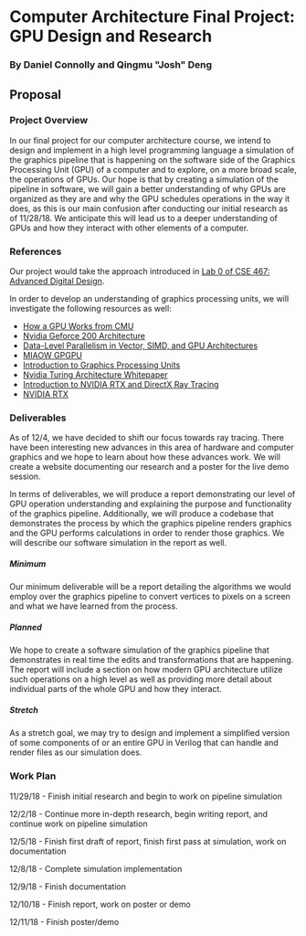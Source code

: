# Computer Architecture Final Project: GPU Design and Research
### By Daniel Connolly and Qingmu "Josh" Deng

## Proposal
### Project Overview
In our final project for our computer architecture course, we intend to design and implement in a high level programming language a simulation of the graphics pipeline that is happening on the software side of the Graphics Processing Unit (GPU) of a computer and to explore, on a more broad scale, the operations of GPUs. Our hope is that by creating a simulation of the pipeline in software, we will gain a better understanding of why GPUs are organized as they are and why the GPU schedules operations in the way it does, as this is our main confusion after conducting our initial research as of 11/28/18. We anticipate this will lead us to a deeper understanding of GPUs and how they interact with other elements of a computer.

### References
Our project would take the approach introduced in [Lab 0 of CSE 467: Advanced Digital Design](https://courses.cs.washington.edu/courses/cse467/15wi/docs/prj0.pdf).

In order to develop an understanding of graphics processing units, we will investigate the following resources as well:
- [How a GPU Works from CMU](https://www.cs.cmu.edu/afs/cs/academic/class/15462-f11/www/lec_slides/lec19.pdf)
- [Nvidia Geforce 200 Architecture](https://www.nvidia.com/docs/IO/55506/GeForce_GTX_200_GPU_Technical_Brief.pdf)
- [Data-Level Parallelism in Vector, SIMD, and GPU Architectures](https://app.knovel.com/web/view/khtml/show.v/rcid:kpCAAQAE11/cid:kt00B7Z297/viewerType:khtml//root_slug:41-introduction/url_slug:data-level-introduction?b-toc-cid=kpCAAQAE11&b-toc-root-slug=&b-toc-url-slug=data-level-introduction&b-toc-title=Computer%20Architecture%20-%20A%20Quantitative%20Approach%20(5th%20Edition)&page=2&view=collapsed&zoom=1)
 - [MIAOW GPGPU](https://github.com/VerticalResearchGroup/miaow/wiki/Architecture)
 - [Introduction to Graphics Processing Units](https://app.knovel.com/web/view/khtml/show.v/rcid:kpCODTHS0F/cid:kt010Y88K6/viewerType:khtml//root_slug:computer-organization/url_slug:introduction-graphics?b-q=graphics%20processing%20unit&sort_on=default&b-subscription=true&b-group-by=true&page=26&b-sort-on=default&b-content-type=all_references&b-sort-on=default&b-content-type=all_references&view=collapsed&zoom=1&q=graphics%20processing%20unit)
 - [Nvidia Turing Architecture Whitepaper](https://www.nvidia.com/content/dam/en-zz/Solutions/design-visualization/technologies/turing-architecture/NVIDIA-Turing-Architecture-Whitepaper.pdf)
 - [Introduction to NVIDIA RTX and DirectX Ray Tracing](https://devblogs.nvidia.com/introduction-nvidia-rtx-directx-ray-tracing/)
 - [NVIDIA RTX](https://developer.nvidia.com/rtx)

### Deliverables
As of 12/4, we have decided to shift our focus towards ray tracing. There have been interesting new advances in this area of hardware and computer graphics and we hope to learn about how these advances work. We will create a website documenting our research and a poster for the live demo session.

In terms of deliverables, we will produce a report demonstrating our level of GPU operation understanding and explaining the purpose and functionality of the graphics pipeline. Additionally, we will produce a codebase that demonstrates the process by which the graphics pipeline renders graphics and the GPU performs calculations in order to render those graphics. We will describe our software simulation in the report as well.
##### Minimum
Our minimum deliverable will be a report detailing the algorithms we would employ over the graphics pipeline to convert vertices to pixels on a screen and what we have learned from the process.
##### Planned
We hope to create a software simulation of the graphics pipeline that demonstrates in real time the edits and transformations that are happening. The report will include a section on how modern GPU architecture utilize such operations on a high level as well as providing more detail about individual parts of the whole GPU and how they interact.
##### Stretch
As a stretch goal, we may try to design and implement a simplified version of some components of or an entire GPU in Verilog that can handle and render files as our simulation does.

### Work Plan
11/29/18 - Finish initial research and begin to work on pipeline simulation

12/2/18 - Continue more in-depth research, begin writing report, and continue work on pipeline simulation

12/5/18 - Finish first draft of report, finish first pass at simulation, work on documentation

12/8/18 - Complete simulation implementation

12/9/18 - Finish documentation

12/10/18 - Finish report, work on poster or demo

12/11/18 - Finish poster/demo
